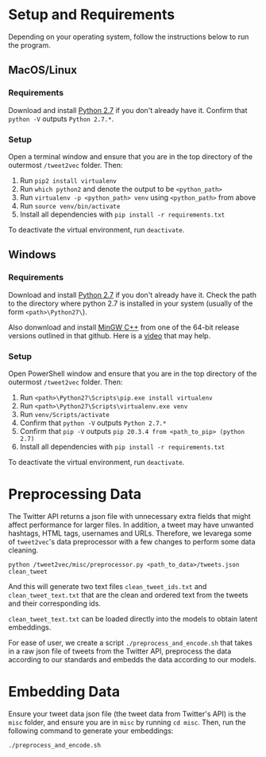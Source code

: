 # Setup and Requirements

Depending on your operating system, follow the instructions below to run the program.

## MacOS/Linux

### Requirements

Download and install [Python 2.7](https://www.python.org/downloads/release/python-2718/) if you don't already have it. Confirm that `python -V` outputs `Python 2.7.*`.

### Setup

Open a terminal window and ensure that you are in the top directory of the outermost `/tweet2vec` folder. Then:

1. Run `pip2 install virtualenv`
2. Run `which python2` and denote the output to be `<python_path>`
3. Run `virtualenv -p <python_path> venv` using `<python_path>` from above
4. Run `source venv/bin/activate`
5. Install all dependencies with `pip install -r requirements.txt`

To deactivate the virtual environment, run `deactivate`.

## Windows

### Requirements

Download and install [Python 2.7](https://www.python.org/downloads/release/python-2718/) if you don't already have it. Check the path to the directory where python 2.7 is installed in your system (usually of the form `<path>\Python27\`).

Also donwnload and install [MinGW C++](https://github.com/niXman/mingw-builds-binaries/releases) from one of the 64-bit release versions outlined in that github. Here is a [video](https://www.youtube.com/watch?v=dRxPUblx2SY&ab_channel=AnielMaharajh) that may help.

### Setup

Open PowerShell window and ensure that you are in the top directory of the outermost `/tweet2vec` folder. Then:

1. Run `<path>\Python27\Scripts\pip.exe install virtualenv`
2. Run `<path>\Python27\Scripts\virtualenv.exe venv`
3. Run `venv/Scripts/activate`
4. Confirm that `python -V` outputs `Python 2.7.*`
5. Confirm that `pip -V` outputs `pip 20.3.4 from <path_to_pip> (python 2.7)`
6. Install all dependencies with `pip install -r requirements.txt`

To deactivate the virtual environment, run `deactivate`.

# Preprocessing Data

The Twitter API returns a json file with unnecessary extra fields that might affect performance for larger files. In addition, a tweet may have unwanted hashtags, HTML tags, usernames and URLs. Therefore, we levarega some of `tweet2vec`'s data preprocessor with a few changes to perform some data cleaning.

`python /tweet2vec/misc/preprocessor.py <path_to_data>/tweets.json clean_tweet`

And this will generate two text files `clean_tweet_ids.txt` and `clean_tweet_text.txt` that are the clean and ordered text from the tweets and their corresponding ids.

`clean_tweet_text.txt` can be loaded directly into the models to obtain latent embeddings.

For ease of user, we create a script `./preprocess_and_encode.sh` that takes in a raw json file of tweets from the Twitter API, preprocess the data according to our standards and embedds the data according to our models.

# Embedding Data

Ensure your tweet data json file (the tweet data from Twitter's API) is the `misc` folder, and ensure you are in `misc` by running `cd misc`. Then, run the following command to generate your embeddings:

`./preprocess_and_encode.sh`
